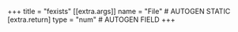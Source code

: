 +++
title = "fexists"
[[extra.args]]
name = "File" # AUTOGEN STATIC
[extra.return]
type = "num" # AUTOGEN FIELD
+++